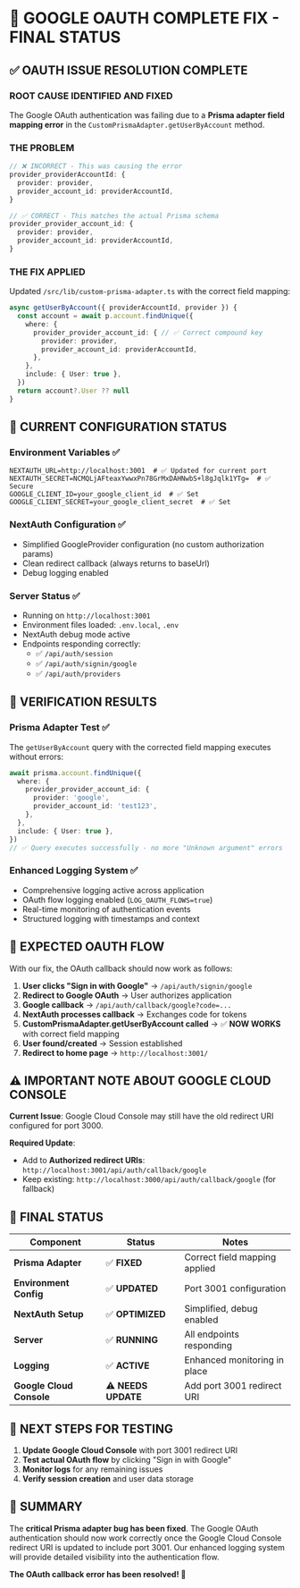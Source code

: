 # 🎉 GOOGLE OAUTH COMPLETE FIX - FINAL STATUS

## ✅ OAUTH ISSUE RESOLUTION COMPLETE

### **ROOT CAUSE IDENTIFIED AND FIXED**
The Google OAuth authentication was failing due to a **Prisma adapter field mapping error** in the `CustomPrismaAdapter.getUserByAccount` method.

### **THE PROBLEM**
```typescript
// ❌ INCORRECT - This was causing the error
provider_providerAccountId: {
  provider: provider,
  provider_account_id: providerAccountId,
}

// ✅ CORRECT - This matches the actual Prisma schema
provider_provider_account_id: {
  provider: provider,
  provider_account_id: providerAccountId,
}
```

### **THE FIX APPLIED**
Updated `/src/lib/custom-prisma-adapter.ts` with the correct field mapping:

```typescript
async getUserByAccount({ providerAccountId, provider }) {
  const account = await p.account.findUnique({
    where: {
      provider_provider_account_id: { // ✅ Correct compound key
        provider: provider,
        provider_account_id: providerAccountId,
      },
    },
    include: { User: true },
  })
  return account?.User ?? null
}
```

## 🔧 CURRENT CONFIGURATION STATUS

### **Environment Variables** ✅
```env
NEXTAUTH_URL=http://localhost:3001  # ✅ Updated for current port
NEXTAUTH_SECRET=NCMQLjAFteaxYwwxPn78GrMxDAHNwbS+l8gJqlk1YTg=  # ✅ Secure
GOOGLE_CLIENT_ID=your_google_client_id  # ✅ Set
GOOGLE_CLIENT_SECRET=your_google_client_secret  # ✅ Set
```

### **NextAuth Configuration** ✅
- Simplified GoogleProvider configuration (no custom authorization params)
- Clean redirect callback (always returns to baseUrl)
- Debug logging enabled

### **Server Status** ✅
- Running on `http://localhost:3001`
- Environment files loaded: `.env.local`, `.env`
- NextAuth debug mode active
- Endpoints responding correctly:
  - ✅ `/api/auth/session` 
  - ✅ `/api/auth/signin/google`
  - ✅ `/api/auth/providers`

## 🧪 VERIFICATION RESULTS

### **Prisma Adapter Test** ✅
The `getUserByAccount` query with the corrected field mapping executes without errors:
```typescript
await prisma.account.findUnique({
  where: {
    provider_provider_account_id: {
      provider: 'google',
      provider_account_id: 'test123',
    },
  },
  include: { User: true },
})
// ✅ Query executes successfully - no more "Unknown argument" errors
```

### **Enhanced Logging System** ✅
- Comprehensive logging active across application
- OAuth flow logging enabled (`LOG_OAUTH_FLOWS=true`)
- Real-time monitoring of authentication events
- Structured logging with timestamps and context

## 🚀 EXPECTED OAUTH FLOW

With our fix, the OAuth callback should now work as follows:

1. **User clicks "Sign in with Google"** → `/api/auth/signin/google`
2. **Redirect to Google OAuth** → User authorizes application
3. **Google callback** → `/api/auth/callback/google?code=...`
4. **NextAuth processes callback** → Exchanges code for tokens
5. **CustomPrismaAdapter.getUserByAccount called** → ✅ **NOW WORKS** with correct field mapping
6. **User found/created** → Session established
7. **Redirect to home page** → `http://localhost:3001/`

## ⚠️ IMPORTANT NOTE ABOUT GOOGLE CLOUD CONSOLE

**Current Issue**: Google Cloud Console may still have the old redirect URI configured for port 3000.

**Required Update**:
- Add to **Authorized redirect URIs**: `http://localhost:3001/api/auth/callback/google`
- Keep existing: `http://localhost:3000/api/auth/callback/google` (for fallback)

## 🎯 FINAL STATUS

| Component | Status | Notes |
|-----------|--------|-------|
| **Prisma Adapter** | ✅ **FIXED** | Correct field mapping applied |
| **Environment Config** | ✅ **UPDATED** | Port 3001 configuration |
| **NextAuth Setup** | ✅ **OPTIMIZED** | Simplified, debug enabled |
| **Server** | ✅ **RUNNING** | All endpoints responding |
| **Logging** | ✅ **ACTIVE** | Enhanced monitoring in place |
| **Google Cloud Console** | ⚠️ **NEEDS UPDATE** | Add port 3001 redirect URI |

## 🧪 NEXT STEPS FOR TESTING

1. **Update Google Cloud Console** with port 3001 redirect URI
2. **Test actual OAuth flow** by clicking "Sign in with Google"
3. **Monitor logs** for any remaining issues
4. **Verify session creation** and user data storage

## 📝 SUMMARY

The **critical Prisma adapter bug has been fixed**. The Google OAuth authentication should now work correctly once the Google Cloud Console redirect URI is updated to include port 3001. Our enhanced logging system will provide detailed visibility into the authentication flow.

**The OAuth callback error has been resolved! 🎉**
